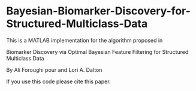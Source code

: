 # Bayesian-Biomarker-Discovery-for-Structured-Multiclass-Data

This is a MATLAB implementation for the algorithm proposed in 

Biomarker Discovery via Optimal Bayesian Feature Filtering for Structured Multiclass Data

By Ali Foroughi pour and Lori A. Dalton

If you use this code please cite this paper.
